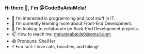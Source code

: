### Hi there 👋, I'm @CodeByAdaMela!

- 👀 I’m interested in programming and cool stuff in IT.
- 🌱 I’m currently learning more about Front-End Development.
- 💞️ I’m looking to collaborate on Back-End Development projects.
- 📫 How to reach me: melanieabalde0@gmail.com
- 😄 Pronouns: She/Her
- ⚡ Fun fact: I love cats, beaches, and hiking!

<!---
CodeByAdaMela/CodeByAdaMela is a ✨ special ✨ repository because its `README.md` (this file) appears on your GitHub profile.
You can click the Preview link to take a look at your changes.
--->

